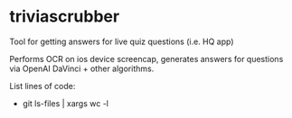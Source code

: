 # triviascrubber

Tool for getting answers for live quiz questions (i.e. HQ app)

Performs OCR on ios device screencap, generates answers for questions via OpenAI DaVinci + other algorithms.

List lines of code:
- git ls-files | xargs wc -l

